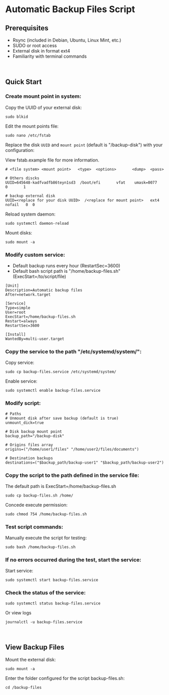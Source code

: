 # Automatic Backup Files Script

## Prerequisites

* Rsync (included in Debian, Ubuntu, Linux Mint, etc.)
* SUDO or root access
* External disk in format ext4
* Familiarity with terminal commands

</br>

## Quick Start

### Create mount point in system:

Copy the UUID of your external disk:

    sudo blkid

Edit the mount points file:

    sudo nano /etc/fstab


Replace the disk `UUID` and `mount point` (default is "/backup-disk") with your configuration:

View fstab.example file for more information.

```
# <file system> <mount point>   <type>  <options>       <dump>  <pass>

# Others discks
UUID=645648-kadfvadfb86teyn1sd3  /boot/efi       vfat    umask=0077      0       1

# backup external disk
UUID=<replace for your disk UUID>  /<replace for mount point>   ext4   nofail   0  0
```

Reload system daemon:

    sudo systemctl daemon-reload

Mount disks:

    sudo mount -a


### Modify custom service:

* Default backup runs every hour (RestartSec=3600)
* Default bash script path is "/home/backup-files.sh" (ExecStart=/to/script/file)

```
[Unit]
Description=Automatic backup files
After=network.target

[Service]
Type=simple
User=root
ExecStart=/home/backup-files.sh
Restart=always
RestartSec=3600

[Install]
WantedBy=multi-user.target
```



### Copy the service to the path "/etc/systemd/system/":

Copy service:

    sudo cp backup-files.service /etc/systemd/system/

Enable service:

    sudo systemctl enable backup-files.service



### Modify script:
```
# Paths
# Unmount disk after save backup (default is true)
unmount_dick=true

# Disk backup mount point
backup_path="/backup-disk"

# Origins files array
origins=("/home/user1/files" "/home/user2/files/documents")

# Destination backups
destinations=("$backup_path/backup-user1" "$backup_path/backup-user2")
```



### Copy the script to the path defined in the service file:

The default path is ExecStart=/home/backup-files.sh

    sudo cp backup-files.sh /home/

Concede execute permission:

    sudo chmod 754 /home/backup-files.sh



### Test script commands:

Manually execute the script for testing:

    sudo bash /home/backup-files.sh



### If no errors occurred during the test, start the service:

Start service:

    sudo systemctl start backup-files.service



### Check the status of the service:

    sudo systemctl status backup-files.service

Or view logs

    journalctl -u backup-files.service


</br>


## View Backup Files

Mount the external disk:

    sudo mount -a

Enter the folder configured for the script backup-files.sh:

    cd /backup-files 
